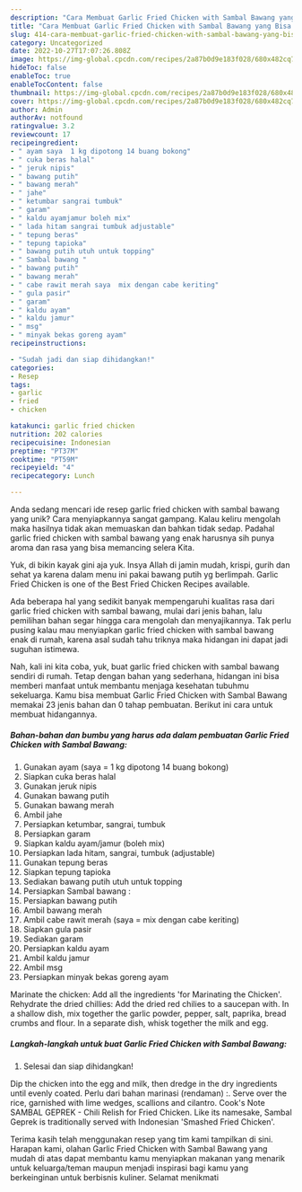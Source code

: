 ```yaml
---
description: "Cara Membuat Garlic Fried Chicken with Sambal Bawang yang Bisa Manjain Lidah"
title: "Cara Membuat Garlic Fried Chicken with Sambal Bawang yang Bisa Manjain Lidah"
slug: 414-cara-membuat-garlic-fried-chicken-with-sambal-bawang-yang-bisa-manjain-lidah
category: Uncategorized
date: 2022-10-27T17:07:26.808Z
image: https://img-global.cpcdn.com/recipes/2a87b0d9e183f028/680x482cq70/garlic-fried-chicken-with-sambal-bawang-foto-resep-utama.jpg
hideToc: false
enableToc: true
enableTocContent: false
thumbnail: https://img-global.cpcdn.com/recipes/2a87b0d9e183f028/680x482cq70/garlic-fried-chicken-with-sambal-bawang-foto-resep-utama.jpg
cover: https://img-global.cpcdn.com/recipes/2a87b0d9e183f028/680x482cq70/garlic-fried-chicken-with-sambal-bawang-foto-resep-utama.jpg
author: Admin
authorAv: notfound
ratingvalue: 3.2
reviewcount: 17
recipeingredient:
- " ayam saya  1 kg dipotong 14 buang bokong"
- " cuka beras halal"
- " jeruk nipis"
- " bawang putih"
- " bawang merah"
- " jahe"
- " ketumbar sangrai tumbuk"
- " garam"
- " kaldu ayamjamur boleh mix"
- " lada hitam sangrai tumbuk adjustable"
- " tepung beras"
- " tepung tapioka"
- " bawang putih utuh untuk topping"
- " Sambal bawang "
- " bawang putih"
- " bawang merah"
- " cabe rawit merah saya  mix dengan cabe keriting"
- " gula pasir"
- " garam"
- " kaldu ayam"
- " kaldu jamur"
- " msg"
- " minyak bekas goreng ayam"
recipeinstructions:

- "Sudah jadi dan siap dihidangkan!"
categories:
- Resep
tags:
- garlic
- fried
- chicken

katakunci: garlic fried chicken 
nutrition: 202 calories
recipecuisine: Indonesian
preptime: "PT37M"
cooktime: "PT59M"
recipeyield: "4"
recipecategory: Lunch

---
```





Anda sedang mencari ide resep garlic fried chicken with sambal bawang yang unik? Cara menyiapkannya sangat gampang. Kalau keliru mengolah maka hasilnya tidak akan memuaskan dan bahkan tidak sedap. Padahal garlic fried chicken with sambal bawang yang enak harusnya sih punya aroma dan rasa yang bisa memancing selera Kita.





Yuk, di bikin kayak gini aja yuk. Insya Allah di jamin mudah, krispi, gurih dan sehat ya karena dalam menu ini pakai bawang putih yg berlimpah. Garlic Fried Chicken is one of the Best Fried Chicken Recipes available.

Ada beberapa hal yang sedikit banyak mempengaruhi kualitas rasa dari garlic fried chicken with sambal bawang, mulai dari jenis bahan, lalu pemilihan bahan segar hingga cara mengolah dan menyajikannya. Tak perlu pusing kalau mau menyiapkan garlic fried chicken with sambal bawang enak di rumah, karena asal sudah tahu triknya maka hidangan ini dapat jadi suguhan istimewa.






Nah, kali ini kita coba, yuk, buat garlic fried chicken with sambal bawang sendiri di rumah. Tetap dengan bahan yang sederhana, hidangan ini bisa memberi manfaat untuk membantu menjaga kesehatan tubuhmu sekeluarga. Kamu bisa membuat Garlic Fried Chicken with Sambal Bawang memakai 23 jenis bahan dan 0 tahap pembuatan. Berikut ini cara untuk membuat hidangannya.

<!--inarticleads1-->

##### Bahan-bahan dan bumbu yang harus ada dalam pembuatan Garlic Fried Chicken with Sambal Bawang:

1. Gunakan  ayam (saya = 1 kg dipotong 14 buang bokong)
1. Siapkan  cuka beras halal
1. Gunakan  jeruk nipis
1. Gunakan  bawang putih
1. Gunakan  bawang merah
1. Ambil  jahe
1. Persiapkan  ketumbar, sangrai, tumbuk
1. Persiapkan  garam
1. Siapkan  kaldu ayam/jamur (boleh mix)
1. Persiapkan  lada hitam, sangrai, tumbuk (adjustable)
1. Gunakan  tepung beras
1. Siapkan  tepung tapioka
1. Sediakan  bawang putih utuh untuk topping
1. Persiapkan  Sambal bawang :
1. Persiapkan  bawang putih
1. Ambil  bawang merah
1. Ambil  cabe rawit merah (saya = mix dengan cabe keriting)
1. Siapkan  gula pasir
1. Sediakan  garam
1. Persiapkan  kaldu ayam
1. Ambil  kaldu jamur
1. Ambil  msg
1. Persiapkan  minyak bekas goreng ayam


Marinate the chicken: Add all the ingredients &#39;for Marinating the Chicken&#39;. Rehydrate the dried chillies: Add the dried red chilies to a saucepan with. In a shallow dish, mix together the garlic powder, pepper, salt, paprika, bread crumbs and flour. In a separate dish, whisk together the milk and egg. 

<!--inarticleads2-->

##### Langkah-langkah untuk buat Garlic Fried Chicken with Sambal Bawang:


1. Selesai dan siap dihidangkan!

Dip the chicken into the egg and milk, then dredge in the dry ingredients until evenly coated. Perlu dari bahan marinasi (rendaman) :. Serve over the rice, garnished with lime wedges, scallions and cilantro. Cook&#39;s Note SAMBAL GEPREK - Chili Relish for Fried Chicken. Like its namesake, Sambal Geprek is traditionally served with Indonesian &#39;Smashed Fried Chicken&#39;. 

Terima kasih telah menggunakan resep yang tim kami tampilkan di sini. Harapan kami, olahan Garlic Fried Chicken with Sambal Bawang yang mudah di atas dapat membantu kamu menyiapkan makanan yang menarik untuk keluarga/teman maupun menjadi inspirasi bagi kamu yang berkeinginan untuk berbisnis kuliner. Selamat menikmati
